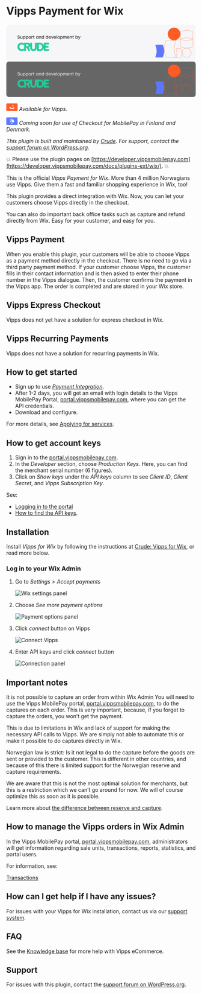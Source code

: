 <!-- START_METADATA
---
title: Vipps for Wix plugin
sidebar_position: 1
description: Provide Vipps payments for Wix.
pagination_next: null
pagination_prev: null
---
END_METADATA -->

# Vipps Payment for Wix

![Support and development by Crude ](./docs/images/crude.svg#gh-light-mode-only)![Support and development by Crude](./docs/images/crude_dark.svg#gh-dark-mode-only)

![Vipps icon](./docs/images/vipps.png) *Available for Vipps.*

![MobilePay icon](./docs/images/mp.png) *Coming soon for use of Checkout for MobilePay in Finland and Denmark.*

*This plugin is built and maintained by [Crude](https://crude.no/).
For support, contact the [support forum on WordPress.org](https://wordpress.org/support/plugin/woo-vipps).*

<!-- START_COMMENT -->
💥 Please use the plugin pages on [https://developer.vippsmobilepay.com](https://developer.vippsmobilepay.com/docs/plugins-ext/wix/). 💥
<!-- END_COMMENT -->

This is the official *Vipps Payment for Wix*. More than 4 million Norwegians use Vipps. Give them a fast and familiar shopping experience in Wix, too!

This plugin provides a direct integration with Wix. Now, you can let your customers choose Vipps directly in the checkout.

You can also do important back office tasks such as capture and refund directly from Wix. Easy for your customer, and easy for you.

## Vipps Payment

When you enable this plugin, your customers will be able to choose Vipps as a payment method directly in the checkout. There is no need to go via a third party payment method. If your customer choose Vipps, the customer fills in their contact information and is then asked to enter their phone number in the Vipps dialogue. Then, the customer confirms the payment in the Vipps app. The order is completed and are stored in your Wix store.

## Vipps Express Checkout

Vipps does not yet have a solution for express checkout in Wix.

## Vipps Recurring Payments

Vipps does not have a solution for recurring payments in Wix.

## How to get started

- Sign up to use [*Payment Integration*](https://vippsmobilepay.com/online/payment-integration).
- After 1-2 days, you will get an email with login details to the Vipps MobilePay Portal, [portal.vippsmobilepay.com](https://portal.vippsmobilepay.com/), where you can get the API credentials.
- Download and configure.

For more details, see [Applying for services](https://developer.vippsmobilepay.com/docs/knowledge-base/applying-for-services/).

## How to get account keys

1. Sign in to the [portal.vippsmobilepay.com](https://portal.vippsmobilepay.com/).
2. In the *Developer* section, choose *Production Keys*. Here, you can find the merchant serial number (6 figures).
3. Click on *Show keys* under the *API keys* column to see *Client ID*, *Client Secret*, and *Vipps Subscription Key*.

See:

- [Logging in to the portal](https://developer.vippsmobilepay.com/docs/knowledge-base/portal)
- [How to find the API keys](https://developer.vippsmobilepay.com/docs/knowledge-base/portal#how-to-find-the-api-keys).

## Installation

Install *Vipps for Wix* by following the instructions at [Crude: Vipps for Wix](https://crude.no/vipps-for-wix/), or read more below.

### Log in to your Wix Admin

1. Go to *Settings* > *Accept payments*

   ![Wix settings panel](https://user-images.githubusercontent.com/61109180/132360200-30587852-ebab-443b-94d1-ac01606301c0.png)

1. Choose *See more payment options*

   ![Payment options panel](https://user-images.githubusercontent.com/61109180/132362154-4246aaed-995e-41f9-8ba0-2bb142f66794.png)

1. Click *connect* button on Vipps

   ![Connect Vipps](https://user-images.githubusercontent.com/61109180/132362264-f25a9a7d-b4ba-4339-862f-4c260743bc69.png)

1. Enter API keys and click *connect* button

   ![Connection panel](https://user-images.githubusercontent.com/61109180/132362356-7900361e-ca7f-4092-9a9e-784e8afe7fcb.png)

## Important notes

It is not possible to capture an order from within Wix Admin
You will need to use the Vipps MobilePay portal, [portal.vippsmobilepay.com](https://portal.vippsmobilepay.com), to do the captures on each order. This is very important, because, if you forget to capture the orders, you won’t get the payment.

This is due to limitations in Wix and lack of support for making the necessary API calls to Vipps. We are simply not able to automate this or make it possible to do captures directly in Wix.

Norwegian law is strict: Is it not legal to do the capture before the goods are sent or provided to the customer. This is different in other countries, and because of this there is limited support for the Norwegian reserve and capture requirements.

We are aware that this is not the most optimal solution for merchants, but this is a restriction which we can’t go around for now. We will of course optimize this as soon as it is possible.

Learn more about [the difference between reserve and capture](https://developer.vippsmobilepay.com/docs/knowledge-base/reserve-and-capture/#what-is-the-difference-between-reserve-capture-and-direct-capture).

## How to manage the Vipps orders in Wix Admin

In the Vipps MobilePay portal, [portal.vippsmobilepay.com](https://portal.vippsmobilepay.com/), administrators will get information regarding sale units, transactions, reports, statistics, and portal users.

For information, see:

[Transactions](https://developer.vippsmobilepay.com/docs/knowledge-base/portal)

## How can I get help if I have any issues?

For issues with your Vipps for Wix installation, contact us via our [support system](https://crude.no/vipps-wix-support/).

## FAQ

See the [Knowledge base](https://developer.vippsmobilepay.com/docs/knowledge-base/) for more help with Vipps eCommerce.

## Support

For issues with this plugin,
contact the [support forum on WordPress.org](https://wordpress.org/support/plugin/woo-vipps).


